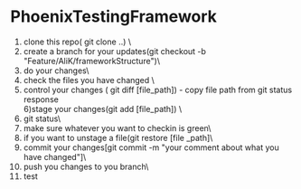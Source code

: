 # PhoenixTestingFramework

1) clone this repo( git clone ..) \
2) create a branch for your updates(git checkout -b "Feature/AliK/frameworkStructure")\
3) do your changes\
4) check the files you have changed \ 
5) control your changes ( git diff [file_path]) - copy file path from git status response\
6)stage your changes(git add [file_path]) \
7) git status\
8) make sure whatever you want to checkin is green\
9) if you want to unstage a file(git restore [file _path]\
10) commit your changes[git commit -m "your comment about what you have changed"]\
11) push you changes to you branch\
12) test

